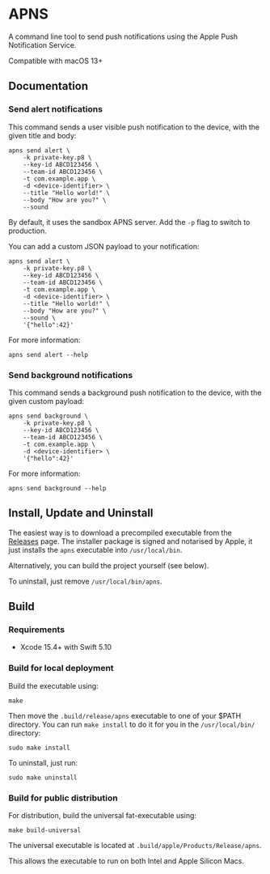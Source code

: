 # APNS

A command line tool to send push notifications using the Apple Push Notification Service.

Compatible with macOS 13+

## Documentation

### Send alert notifications

This command sends a user visible push notification to the device, with the given title and body:

```shell
apns send alert \
    -k private-key.p8 \
    --key-id ABCD123456 \
    --team-id ABCD123456 \
    -t com.example.app \
    -d <device-identifier> \
    --title "Hello world!" \
    --body "How are you?" \
    --sound
```

By default, it uses the sandbox APNS server. Add the `-p` flag to switch to production.

You can add a custom JSON payload to your notification:

```shell
apns send alert \
    -k private-key.p8 \
    --key-id ABCD123456 \
    --team-id ABCD123456 \
    -t com.example.app \
    -d <device-identifier> \
    --title "Hello world!" \
    --body "How are you?" \
    --sound \
    '{"hello":42}'
```

For more information:

```shell
apns send alert --help
```

### Send background notifications

This command sends a background push notification to the device, with the given custom payload:

```shell
apns send background \
    -k private-key.p8 \
    --key-id ABCD123456 \
    --team-id ABCD123456 \
    -t com.example.app \
    -d <device-identifier> \
    '{"hello":42}'
```

For more information:

```shell
apns send background --help
```

## Install, Update and Uninstall

The easiest way is to download a precompiled executable from the [Releases][releases] page.
The installer package is signed and notarised by Apple, it just installs the `apns` executable into `/usr/local/bin`.

Alternatively, you can build the project yourself (see below).

To uninstall, just remove `/usr/local/bin/apns`.

## Build

### Requirements

- Xcode 15.4+ with Swift 5.10

### Build for local deployment

Build the executable using:

```shell
make
```

Then move the `.build/release/apns` executable to one of your $PATH directory. You can run `make install` to do it for you in the `/usr/local/bin/` directory:

```shell
sudo make install
```

To uninstall, just run:

```shell
sudo make uninstall
```

### Build for public distribution

For distribution, build the universal fat-executable using:

```shell
make build-universal
```

The universal executable is located at `.build/apple/Products/Release/apns`.

This allows the executable to run on both Intel and Apple Silicon Macs.

[releases]: https://github.com/tdimeco/apns/releases
